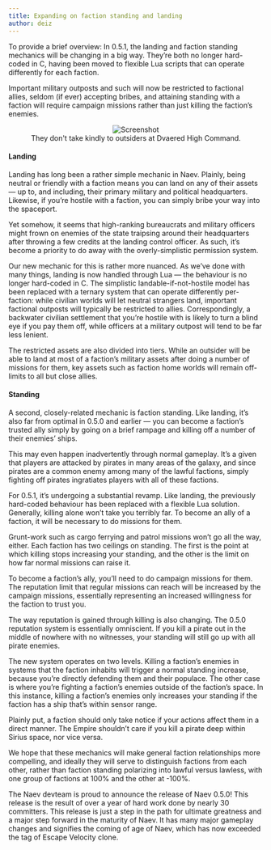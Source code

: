 ```yaml
---
title: Expanding on faction standing and landing
author: deiz
---
```


To provide a brief overview: In 0.5.1, the landing and faction standing mechanics will be changing in a big way. They’re both no longer hard-coded in C, having been moved to flexible Lua scripts that can operate differently for each faction.

Important military outposts and such will now be restricted to factional allies, seldom (if ever) accepting bribes, and attaining standing with a faction will require campaign missions rather than just killing the faction’s enemies.

<figure style="text-align:center;">
 <div class="embed-responsive figure-img">
    <img class='img-fluid' alt='Screenshot' src="<%= @items['/imgs/blarg/2011/06/noland-300x225.png'].path %>" />
 </div>
 <figcaption class="figure-caption">They don't take kindly to outsiders at Dvaered High Command.</figcaption>
</figure>

#### Landing

Landing has long been a rather simple mechanic in Naev. Plainly, being neutral or friendly with a faction means you can land on any of their assets — up to, and including, their primary military and political headquarters. Likewise, if you’re hostile with a faction, you can simply bribe your way into the spaceport.

Yet somehow, it seems that high-ranking bureaucrats and military officers might frown on enemies of the state traipsing around their headquarters after throwing a few credits at the landing control officer. As such, it’s become a priority to do away with the overly-simplistic permission system.

Our new mechanic for this is rather more nuanced. As we’ve done with many things, landing is now handled through Lua — the behaviour is no longer hard-coded in C. The simplistic landable-if-not-hostile model has been replaced with a ternary system that can operate differently per-faction: while civilian worlds will let neutral strangers land, important factional outposts will typically be restricted to allies. Correspondingly, a backwater civilian settlement that you’re hostile with is likely to turn a blind eye if you pay them off, while officers at a military outpost will tend to be far less lenient.

The restricted assets are also divided into tiers. While an outsider will be able to land at most of a faction’s military assets after doing a number of missions for them, key assets such as faction home worlds will remain off-limits to all but close allies.

#### Standing

A second, closely-related mechanic is faction standing. Like landing, it’s also far from optimal in 0.5.0 and earlier — you can become a faction’s trusted ally simply by going on a brief rampage and killing off a number of their enemies’ ships.

This may even happen inadvertently through normal gameplay. It’s a given that players are attacked by pirates in many areas of the galaxy, and since pirates are a common enemy among many of the lawful factions, simply fighting off pirates ingratiates players with all of these factions.

For 0.5.1, it’s undergoing a substantial revamp. Like landing, the previously hard-coded behaviour has been replaced with a flexible Lua solution. Generally, killing alone won’t take you terribly far. To become an ally of a faction, it will be necessary to do missions for them.

Grunt-work such as cargo ferrying and patrol missions won’t go all the way, either. Each faction has two ceilings on standing. The first is the point at which killing stops increasing your standing, and the other is the limit on how far normal missions can raise it.

To become a faction’s ally, you’ll need to do campaign missions for them. The reputation limit that regular missions can reach will be increased by the campaign missions, essentially representing an increased willingness for the faction to trust you.

The way reputation is gained through killing is also changing. The 0.5.0 reputation system is essentially omniscient. If you kill a pirate out in the middle of nowhere with no witnesses, your standing will still go up with all pirate enemies.

The new system operates on two levels. Killing a faction’s enemies in systems that the faction inhabits will trigger a normal standing increase, because you’re directly defending them and their populace. The other case is where you’re fighting a faction’s enemies outside of the faction’s space. In this instance, killing a faction’s enemies only increases your standing if the faction has a ship that’s within sensor range.

Plainly put, a faction should only take notice if your actions affect them in a direct manner. The Empire shouldn’t care if you kill a pirate deep within Sirius space, nor vice versa.

We hope that these mechanics will make general faction relationships more compelling, and ideally they will serve to distinguish factions from each other, rather than faction standing polarizing into lawful versus lawless, with one group of factions at 100% and the other at -100%.

The Naev devteam is proud to announce the release of Naev 0.5.0! This release is the result of over a year of hard work done by nearly 30 committers. This release is just a step in the path for ultimate greatness and a major step forward in the maturity of Naev. It has many major gameplay changes and signifies the coming of age of Naev, which has now exceeded the tag of Escape Velocity clone.
